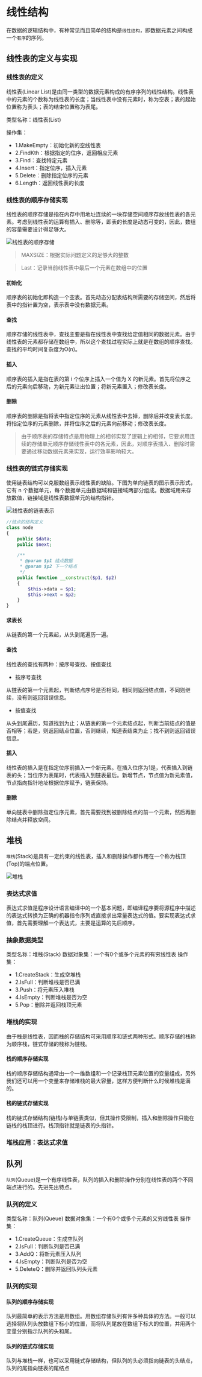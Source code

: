 # 线性结构

在数据的逻辑结构中，有种常见而且简单的结构是`线性结构`，即数据元素之间构成一个`有序`的序列。

## 线性表的定义与实现

### 线性表的定义

线性表(Linear List)是由同一类型的数据元素构成的有序序列的线性结构。线性表中的元素的个数称为线性表的长度；当线性表中没有元素时，称为空表；表的起始位置称为表头；表的结束位置称为表尾。

类型名称：线性表(List)

操作集：
- 1.MakeEmpty：初始化新的空线性表
- 2.FindKth：根据指定的位序，返回相应元素
- 3.Find：查找特定元素
- 4.Insert：指定位序，插入元素
- 5.Delete：删除指定位序的元素
- 6.Length：返回线性表的长度

### 线性表的顺序存储实现

线性表的顺序存储是指在内存中用地址连续的一块存储空间顺序存放线性表的各元素。考虑到线性表的运算有插入、删除等，即表的长度是动态可变的，因此，数组的容量需要设计得足够大。

![线性表的顺序存储](./assets/DSA-线性表的顺序存储示意.png)

> MAXSIZE：根据实际问题定义的足够大的整数

> Last：记录当前线性表中最后一个元素在数组中的位置

#### 初始化

顺序表的初始化即构造一个空表。首先动态分配表结构所需要的存储空间，然后将表中的指针置为空，表示表中没有数据元素。

#### 查找

顺序存储的线性表中，查找主要是指在线性表中查找给定值相同的数据元素。由于线性表的元素都存储在数组中，所以这个查找过程实际上就是在数组的顺序查找。查找的平均时间复杂度为O(n)。

#### 插入

顺序表的插入是指在表的第 i 个位序上插入一个值为 X 的新元素。首先将位序之后的元素向后移动，为新元素让出位置；将新元素置入；修改表长度。

#### 删除

顺序表的删除是指将表中指定位序的元素从线性表中去掉，删除后并改变表长度。将指定位序的元素删除，并将位序之后的元素向前移动；修改表长度。

> 由于顺序表的存储特点是用物理上的相邻实现了逻辑上的相邻，它要求用连续的存储单元顺序存储线性表中的各元素，因此，对顺序表插入、删除时需要通过移动数据元素来实现，运行效率影响较大。

### 线性表的链式存储实现

使用链表结构可以克服数组表示线性表的缺陷。下图为单向链表的图示表示形式，它有 n 个数据单元，每个数据单元由数据域和链接域两部分组成。数据域用来存放数值，链接域是线性表数据单元的结构指针。

![线性表的链表表示](./assets/DSA-线性表的链表表示.png)

```php
//结点的结构定义
class node
{
	public $data;
	public $next;

	/**
	 * @param $p1 结点数据
	 * @param $p2 下一个结点
	 */
	public function __construct($p1, $p2)
	{
		$this->data = $p1;
		$this->next = $p2;
	}
}
```

#### 求表长

从链表的第一个元素起，从头到尾遍历一遍。

#### 查找

线性表的查找有两种：按序号查找、按值查找

- 按序号查找

从链表的第一个元素起，判断结点序号是否相同，相同则返回结点值，不同则继续，没有则返回错误信息。

- 按值查找

从头到尾遍历，知道找到为止；从链表的第一个元素结点起，判断当前结点的值是否相等；若是，则返回结点位置，否则继续，知道表结束为止；找不到则返回错误信息。

#### 插入

线性表的插入是在指定位序前插入一个新元素。在插入位序为1是，代表插入到链表的头；当位序为表尾时，代表插入到链表最后。新增节点，节点值为新元素值，节点指向指针地址根据位序赋予，链表保持。

#### 删除

单向链表中删除指定位序元素，首先需要找到被删除结点的前一个元素，然后再删除结点并释放空间。

## 堆栈

`堆栈`(Stack)是具有一定约束的线性表，插入和删除操作都作用在一个称为栈顶(Top)的端点位置。

![堆栈](./assets/DSA-stack.png)

### 表达式求值

表达式求值是程序设计语言编译中的一个基本问题，即编译程序要将源程序中描述的表达式转换为正确的机器指令序列或直接求出常量表达式的值。要实现表达式求值，首先需要理解一个表达式，主要是运算的先后顺序。

### 抽象数据类型

类型名称：堆栈(Stack)
数据对象集：一个有0个或多个元素的有穷线性表
操作集：
- 1.CreateStack：生成空堆栈
- 2.IsFull：判断堆栈是否已满
- 3.Push：将元素压入堆栈
- 4.IsEmpty：判断堆栈是否为空
- 5.Pop：删除并返回栈顶元素

### 堆栈的实现

由于栈是线性表，因而栈的存储结构可采用顺序和链式两种形式。顺序存储的栈称为顺序栈，链式存储的栈称为链栈。

#### 栈的顺序存储实现

栈的顺序存储结构通常由一个一维数组和一个记录栈顶元素位置的变量组成，另外我们还可以用一个变量来存储堆栈的最大容量，这样方便判断什么时候堆栈是满的。

#### 栈的链式存储实现

栈的链式存储结构(链栈)与单链表类似，但其操作受限制，插入和删除操作只能在链栈的栈顶进行。栈顶指针就是链表的头指针。

### 堆栈应用：表达式求值

## 队列

`队列`(Queue)是一个有序线性表，队列的插入和删除操作分别在线性表的两个不同端点进行的。先进先出特点。

### 队列的定义

类型名称：队列(Queue)
数据对象集：一个有0个或多个元素的又穷线性表
操作集：
- 1.CreateQueue：生成空队列
- 2.IsFull：判断队列是否已满
- 3.AddQ：将新元素压入队列
- 4.IsEmpty：判断队列是否为空
- 5.DeleteQ：删除并返回队列头元素

### 队列的实现

#### 队列的顺序存储实现

队列最简单的表示方法是用数组。用数组存储队列有许多种具体的方法。一般可以选择将队列头放数组下标小的位置，而将队列尾放在数组下标大的位置，并用两个变量分别指示队列的头和尾。

#### 队列的链式存储实现

队列与堆栈一样，也可以采用链式存储结构，但队列的头必须指向链表的头结点，队列的尾指向链表的尾结点